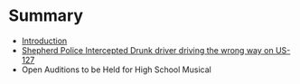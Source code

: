 # Summary

* [Introduction](README.md)
* [Shepherd Police Intercepted Drunk driver driving the wrong way on US-127](10052016/drunkdriver.md)
* Open Auditions to be Held for High School Musical

